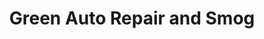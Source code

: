 ---
title: "Green Auto Repair and Smog"
url: /modesto/green-auto-repair-and-smog/
shop: Autowerkstatt
---